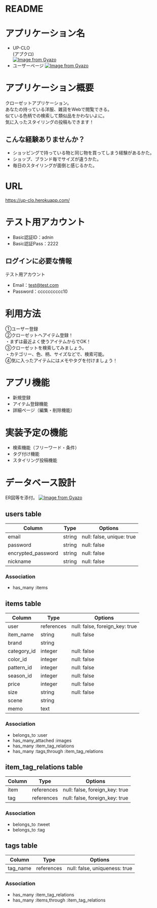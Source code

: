 # README
# アプリケーション名
* UP-CLO <br>
(アプクロ)<br>
[![Image from Gyazo](https://i.gyazo.com/998aa583c74c9c1a50f5d34fec3763e4.png)](https://gyazo.com/998aa583c74c9c1a50f5d34fec3763e4)
* ユーザーページ
[![Image from Gyazo](https://i.gyazo.com/541a171afe2f5d3dc97c6995886d3fa3.jpg)](https://gyazo.com/541a171afe2f5d3dc97c6995886d3fa3)
# アプリケーション概要
クローゼットアプリケーション。<br>
あなたの持っている洋服、雑貨をWebで閲覧できる。<br>
似ている色柄での検索して類似品をかわないよに。<br>
気に入ったスタイリングの投稿もできます！<br>
## こんな経験ありませんか？
* ショッピングで持っている物と同じ物を買ってしまう経験があるかた。
* ショップ、ブランド毎でサイズが違うかた。
* 毎日のスタイリングが面倒と感じるかた。
# URL
https://up-clo.herokuapp.com/
# テスト用アカウント
* Basic認証ID：adnin<br>
* Basic認証Pass：2222<br>

## ログインに必要な情報
テスト用アカウント
* Email：test@test.com
* Password：cccccccccc10

# 利用方法
①ユーザー登録<br>
②クローゼットへアイテム登録！<br>
・まずは最近よく使うアイテムからでOK！<br>
③クローゼットを検索してみましょう。<br>
・カテゴリー、色、柄、サイズなどで、検索可能。<br>
④気に入ったアイテムにはメモやタグを付けましょう！<br>

# アプリ機能
* 新規登録
* アイテム登録機能
* 詳細ページ（編集・削除機能）

# 実装予定の機能
* 検索機能（フリーワード・条件）
* タグ付け機能
* スタイリング投稿機能


# データベース設計　
ER図等を添付。
[![Image from Gyazo](https://i.gyazo.com/a334972afe140590a3a495aeb9e01ed9.png)](https://gyazo.com/a334972afe140590a3a495aeb9e01ed9)

## users table

| Column             | Type                | Options                   |
|--------------------|---------------------|---------------------------|
| email              | string              | null: false, unique: true |
| password           | string              | null: false               |
| encrypted_password | string              | null: false               |
| nickname           | string              | null: false               |

### Association

* has_many :items

## items table

| Column                | Type       | Options                        |
|-----------------------|------------|--------------------------------|
| user                  | references | null: false, foreign_key: true |
| item_name             | string     | null: false                    |
| brand                 | string     |                                |
| category_id           | integer    | null: false                    |
| color_id              | integer    | null: false                    |
| pattern_id            | integer    | null: false                    |
| season_id             | integer    | null: false                    |
| price                 | integer    | null: false                    |
| size                  | string     | null: false                    |
| scene                 | string     |                                |
| memo                  | text       |                                |

### Association

- belongs_to :user
- has_many_attached :images
- has_many :item_tag_relations
- has_many :tags,through :item_tag_relations

## item_tag_relations table

| Column      | Type       | Options                        |
|-------------|------------|--------------------------------|
| item        | references | null: false, foreign_key: true |
| tag         | references | null: false, foreign_key: true |

### Association

- belongs_to :tweet
- belongs_to :tag

## tags table

| Column           | Type       | Options                        |
|------------------|------------|--------------------------------|
| tag_name         | references | null: false, uniqueness: true  |

### Association

- has_many :item_tag_relations
- has_many :items,through :item_tag_relations